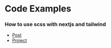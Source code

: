 # Code Examples

### How to use scss with nextjs and tailwind
- [Post](https://codu.com)
- [Project](https://github.com/patrickhladun/code-examples/tree/code-examples/how-to-use-scss-with-nextjs-and-tailwind)